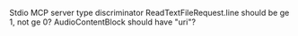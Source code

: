 Stdio MCP server type discriminator
ReadTextFileRequest.line should be ge 1, not ge 0?
AudioContentBlock should have "uri"?
